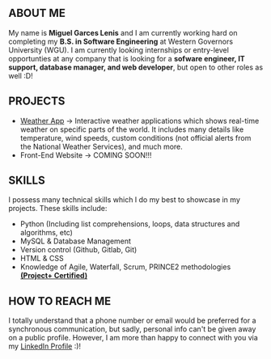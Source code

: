 ## ABOUT ME
My name is **Miguel Garces Lenis** and I am currently working hard on completing my **B.S. in Software Engineering** at Western Governors University (WGU).
I am currently looking internships or entry-level opportunties at any company that is looking for a **sofware engineer, IT support, database manager, and web developer**, but open to other roles as well :D!

## PROJECTS
- [Weather App](https://github.com/destrutoyt/Weather_App) -> Interactive weather applications which shows real-time weather on specific parts of the world. It includes many details like temperature, wind speeds, custom conditions (not official alerts from the National Weather Services), and much more.
- Front-End Website -> COMING SOON!!!

## SKILLS
I possess many technical skills which I do my best to showcase in my projects. These skills include:
- Python (Including list comprehensions, loops, data structures and algorithms, etc)
- MySQL & Database Management
- Version control (Github, Gitlab, Git)
- HTML & CSS
- Knowledge of Agile, Waterfall, Scrum, PRINCE2 methodologies **[(Project+ Certified)](https://www.credly.com/badges/922e12ff-b235-422b-9097-17107f79563e/public_url)**

## HOW TO REACH ME
I totally understand that a phone number or email would be preferred for a synchronous communication, but sadly, personal info can't be given away on a public profile. However, I am more than happy to connect with you via my [LinkedIn Profile](https://www.linkedin.com/in/miguelgarcesl/) :)!



<!--
**destrutoyt/destrutoyt** is a ✨ _special_ ✨ repository because its `README.md` (this file) appears on your GitHub profile.

Here are some ideas to get you started:
[here](myLib/README.md)
- 🔭 I’m currently working on ...
- 🌱 I’m currently learning ...
- 👯 I’m looking to collaborate on ...
- 🤔 I’m looking for help with ...
- 💬 Ask me about ...
- 📫 How to reach me: ...
- 😄 Pronouns: ...
- ⚡ Fun fact: ...
-->
